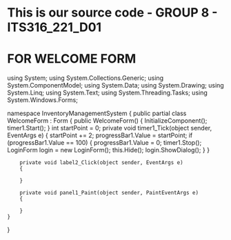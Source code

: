 # This is our source code - GROUP 8 - ITS316_221_D01 
# FOR WELCOME FORM 


using System;
using System.Collections.Generic;
using System.ComponentModel;
using System.Data;
using System.Drawing;
using System.Linq;
using System.Text;
using System.Threading.Tasks;
using System.Windows.Forms;

namespace InventoryManagementSystem
{
    public partial class WelcomeForm : Form
    {
        public WelcomeForm()
        {
            InitializeComponent();
            timer1.Start();
        }
        int startPoint = 0;
        private void timer1_Tick(object sender, EventArgs e)
        {
            startPoint += 2;
            progressBar1.Value = startPoint;
            if (progressBar1.Value == 100)
            {
                progressBar1.Value = 0;
                timer1.Stop();
                LoginForm login = new LoginForm();
                this.Hide();
                login.ShowDialog();
            }
        }

        private void label2_Click(object sender, EventArgs e)
        {

        }

        private void panel1_Paint(object sender, PaintEventArgs e)
        {

        }
    }
}

